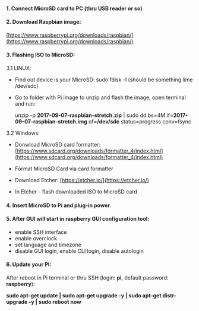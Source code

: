 #### 1. Connect MicroSD card to PC (thru USB reader or so)

#### 2. Download Raspbian image:
[https://www.raspberrypi.org/downloads/raspbian/](https://www.raspberrypi.org/downloads/raspbian/)

#### 3. Flashing ISO to MicroSD:
3.1 LINUX:
* Find out device is your MicroSD: sudo fdisk -l (should be something lime /dev/sdc)

* Go to folder with Pi image to unzip and flash the image, open terminal and run: 

  unzip -p **2017-09-07-raspbian-stretch.zip** | sudo dd bs=4M if=**2017-09-07-raspbian-stretch.img** of=**/dev/sdc** status=progress conv=fsync

3.2 Windows:

* Donwload MicroSD card formatter:
[https://www.sdcard.org/downloads/formatter_4/index.html](https://www.sdcard.org/downloads/formatter_4/index.html)

* Format MicroSD Card via card formatter

* Download Etcher:
[https://etcher.io/](https://etcher.io/)

* In Etcher - flash downloaded ISO to MicroSD card 

#### 4. Insert MicroSD to Pi and plug-in power.

#### 5. After GUI will start in raspberry GUI configuration tool:

* enable SSH interface
* enable overclock
* set language and timezone
* disable GUI login, enable CLI login, disable autologin

#### 6. Update your PI:

After reboot in Pi terminal or thru SSH (login: **pi**, default password: **raspberry**):

**sudo apt-get update | sudo apt-get upgrade -y | sudo apt-get distr-upgrade -y | sudo reboot now**
